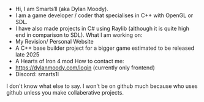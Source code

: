  - Hi, I am Smarts1l (aka Dylan Moody).
 - I am a game developer / coder that specialises in C++ with OpenGL or SDL.
 - I have also made projects in C# using Raylib (although it is quite high end in comparison to SDL).
What I am working on:
 - My Revision/ Personal Website
 - A C++ base builder project for a bigger game estimated to be released late 2025
 - A Hearts of Iron 4 mod
How to contact me:
 - https://dylanmoody.com/login (currently only frontend)
 - Discord: smarts1l
   
I don't know what else to say.  I won't be on github much because who uses github unless you make collaberative projects.
